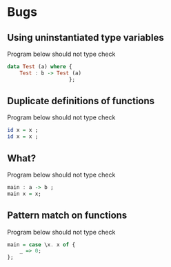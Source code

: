 # Bugs

## Using uninstantiated type variables

Program below should not type check

```hs
data Test (a) where {
    Test : b -> Test (a)
                    };
```

## Duplicate definitions of functions

Program below should not type check

```hs
id x = x ;
id x = x ;
```

## What?

Program below should not type check

```hs
main : a -> b ;
main x = x;
```
## Pattern match on functions

Program below should not type check

```hs
main = case \x. x of {
    _ => 0;
};
```
